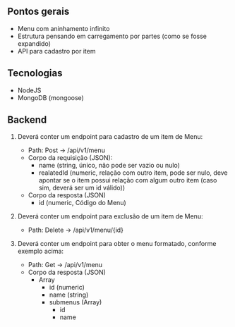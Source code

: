
## Pontos gerais
- Menu com aninhamento infinito
- Estrutura pensando em carregamento por partes (como se fosse expandido)
- API para cadastro por item

## Tecnologias
- NodeJS
- MongoDB (mongoose)

## Backend
1. Deverá conter um endpoint para cadastro de um item de Menu:
   - Path: Post -> /api/v1/menu
   - Corpo da requisição (JSON):
     - name (string, único, não pode ser vazio ou nulo)
     - realatedId (numeric, relação com outro item, pode ser nulo, deve apontar se o item possui relação com algum outro item (caso sim, deverá ser um id válido))
   - Corpo da resposta (JSON)
     - id (numeric, Código do Menu)

2. Deverá conter um endpoint para exclusão de um item de Menu:
   - Path: Delete -> /api/v1/menu/{id}

3. Deverá conter um endpoint para obter o menu formatado, conforme exemplo acima:
   - Path: Get -> /api/v1/menu
   - Corpo da resposta (JSON)
     - Array
       - id (numeric)
       - name (string)
       - submenus (Array)
         - id
         - name
